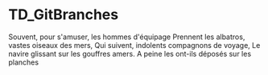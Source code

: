 # TD_GitBranches    
Souvent, pour s'amuser, les hommes d'équipage
Prennent les albatros, vastes oiseaux des mers,
Qui suivent, indolents compagnons de voyage,
Le navire glissant sur les gouffres amers.
A peine les ont-ils déposés sur les planches
